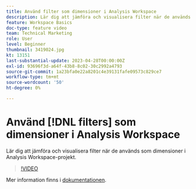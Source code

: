 ```yaml
---
title: Använd filter som dimensioner i Analysis Workspace
description: Lär dig att jämföra och visualisera filter när de används som dimensioner i Analysis Workspace-projekt.
feature: Workspace Basics
doc-type: feature video
team: Technical Marketing
role: User
level: Beginner
thumbnail: 3419024.jpg
kt: 13151
last-substantial-update: 2023-04-28T00:00:00Z
exl-id: 93696f3d-a64f-43b8-8c02-30c2992a4793
source-git-commit: 1a23bfa0e22a8201c4e39131fafe09573c829ce7
workflow-type: tm+mt
source-wordcount: '50'
ht-degree: 0%

---
```


# Använd [!DNL filters] som dimensioner i Analysis Workspace

Lär dig att jämföra och visualisera filter när de används som dimensioner i Analysis Workspace-projekt.

>[!VIDEO](https://video.tv.adobe.com/v/3419024/?learn=on&quality=12)

Mer information finns i [dokumentationen](https://experienceleague.adobe.com/docs/analytics-platform/using/cja-components/cja-filters/create-filters.html).

